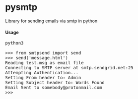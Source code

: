 # pysmtp
Library for sending emails via smtp in python

#### Usage


<pre>
python3

>>> from smtpsend import send
>>> send('message.html')
Reading test.msg as email file
Connecting to SMTP server at smtp.sendgrid.net:25
Attempting Authentication...
Setting From header to: Admin<admin@localhost>
Setting Subject header to: Words Found
Email Sent to somebody@protonmail.com
>>>

</pre>

